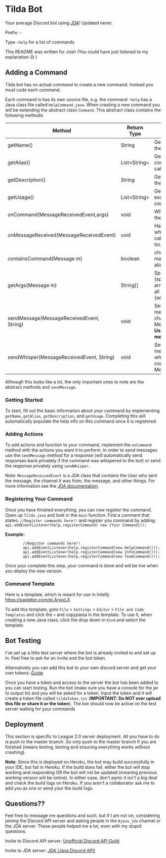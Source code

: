 # Tilda Bot
Your average Discord bot using [JDA](https://github.com/DV8FromTheWorld/JDA)! Updated never.

Prefix: `~`

Type `~help` for a list of commands

This README was written for Josh (You could have just listened to my explanation :unamused: )

## Adding a Command
Tilda bot has no actual command to create a new command. Instead you must code each command.


Each command is has its own source file, e.g. the command `~help` has a Java class file called `HelpCommand.java`. When creating a new command you will be extending the abstract class `Command`. This abstract class contains the following methods:

| Method|Return Type| Explanation| Is Abstract|
|---|---|---|:---:|
|getName()|String| Gets the actual name of the command| :heavy_check_mark:|
|getAlias() | List\<String\>| Gets the different commands it can be called by, e.g. `~help`|:heavy_check_mark:|
|getDescription()| String| Gets the description of the command| :heavy_check_mark:|
|getUsage()| List\<String\> | Gets specific usage and examples of the command's use| :heavy_check_mark:|
|onCommand(MessageReceivedEvent,args)| void| Where the actions of the command happen | :heavy_check_mark:|
|onMessageReceived(MessageReceivedEvent)|void| Handles checking for when the command is called. Don't need to touch this| |
|containsCommand(Message m) | boolean | checks if message matches a command alias| |
|getArgs(Message m) | String[]| Splits message by " " (space) and returns array string containing all but the first element (which is the command)
|sendMessage(MessageReceivedEvent, String)| void| Sends the String message to the discord channel contained in MessageReceivedEvent. **Use this to send messages!!**||
|sendWhisper(MessageReceivedEvent, String)| void| Sends the String message as a private whisper to the user contained in MessageReceivedEvent.||

Although this looks like a lot, the only important ones to note are the abstract methods and `sendMessage`.

### Getting Started
To start, fill out the basic information about your command by implementing `getName`, `getAlias`, `getDescription`, and `getUsage`. Completing this will automatically populate the help info on this command once it is registered.

### Adding Actions
To add actions and function to your command, implement the `onCommand` method with the actions you want it to perform. In order to send messages use the `sendMessage` method for a response (will automatically send responses back privately if the command was whispered to the bot)  or send the response privately using `sendWhisper`.

Note: `MessageReceivedEvent` is a JDA class that contains the User who sent the message, the channel it was from, the message, and other things. For more information see the [JDA documentation](http://home.dv8tion.net:8080/job/JDA/javadoc/).

### Registering Your Command
Once you have finished everything, you can now register the command. Open up `Tilda.java` and look in the `main` function. Find a comment that states: `//Register commands here!!` and register you command by adding: `api.addEventListener(help.registerCommand( new [Your Command]));`

**Example:**
```
		//Register commands here!!
        api.addEventListener(help.registerCommand(new HelpCommand()));
        api.addEventListener(help.registerCommand(new InfoCommand()));
        api.addEventListener(help.registerCommand(new TeamCommand()));
```
Once your complete this step, your command is done and will be live when you deploy the new version.

### Command Template
Here is a template, which is meant for use in Intellij: <https://pastebin.com/eLArwxLX>

To add this template, goto `File` \> `Settings` \> `Editor` \> `File and Code Templates` and click the `+` and copypasta in the template. To use it, when creating a new Java class, click the drop down in `Kind` and select the template.

## Bot Testing
I've set up a little test server where the bot is already invited to and set up in. Feel free to ask for an invite and the bot token.

Alternatively you can add this bot to your own discord server and get your own tokens: [Guide](https://github.com/Just-Some-Bots/MusicBot/wiki/FAQ)

Once you have a token and access to the server the bot has been added to you can start testing. Run the bot (make sure you have a console for the jar to output to) and you will be asked for a token. Input the token and it will create a token file called `tildaToken.txt` (**IMPORTANT: Do NOT ever upload this file or share it or the token**). The bot should now be active on the test server waiting for your commands

## Deployment
This section is specific to League 2.0 server deployment. All you have to do is push to the master branch. So only push to the master branch if you are finished (means testing, testing and ensuring everything works without crashing).

**Note:** Since this is deployed on Heroku, the bot may build successfully in your IDE, but fail in Heroku. If the build does fail, either the bot will stop working and responding OR the bot will not be updated (meaning previous working version will be online). In either case, don't panic it isn't a big deal and check the build logs on Heroku. If you aren't a collaborator ask me to add you as one or send your the build logs.

## Questions??
Feel free to message me questions and such, but if I am not on, considering joining the Discord API server and asking people in the `#java_jda` channel or the JDA server. These people helped me a lot, even with my stupid questions.


Invite to Discord API server: [Unofficial Discord API Guild](https://discord.gg/discord-api)

Invite to JDA server: [JDA (Java Discord API)](https://discord.gg/0hMr4ce0tIl3SLv5)